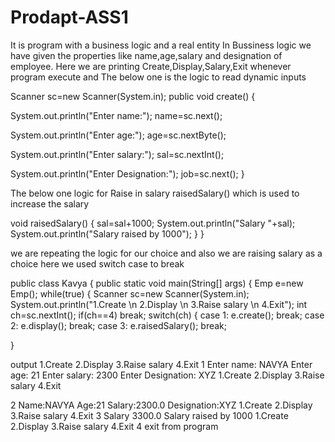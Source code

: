 # Prodapt-ASS1
It is program with a business logic and a real entity
In Bussiness logic we have given the properties like name,age,salary and designation of employee.
Here we are printing Create,Display,Salary,Exit whenever program execute and 
The below one is the logic to read  dynamic inputs

Scanner sc=new Scanner(System.in);
public void create()
{

System.out.println("Enter name:");
name=sc.next();

System.out.println("Enter age:");
age=sc.nextByte();

System.out.println("Enter salary:");
sal=sc.nextInt();

System.out.println("Enter Designation:");
job=sc.next();
}


The below one logic for Raise in salary
raisedSalary() which is used to increase the salary 



void raisedSalary()
{
 sal=sal+1000;
System.out.println("Salary "+sal);
System.out.println("Salary raised by 1000");
}
}



we are repeating the logic for our choice
and also we are raising salary
as a choice 
here we used switch case to break 



public class Kavya
{
public static void main(String[] args)
{
Emp e=new Emp();
while(true)
{
Scanner sc=new Scanner(System.in);
System.out.println("1.Create \n 2.Display \n 3.Raise salary \n 4.Exit");
int ch=sc.nextInt();
if(ch==4)
break;
switch(ch)
{
case 1: e.create();
        break;
case 2: e.display();
        break;
case 3: e.raisedSalary();
        break;

}





output
1.Create
 2.Display
 3.Raise salary
 4.Exit
1
Enter name:
NAVYA
Enter age:
21
Enter salary:
2300
Enter Designation:
XYZ
1.Create
 2.Display
 3.Raise salary
 4.Exit


2
Name:NAVYA
Age:21
Salary:2300.0
Designation:XYZ
1.Create
 2.Display
 3.Raise salary
 4.Exit
3
Salary 3300.0
Salary raised by 1000
1.Create
 2.Display
 3.Raise salary
 4.Exit
4
exit from program


